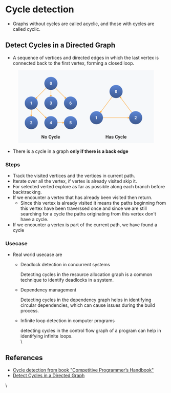 # Cycle detection

* Graphs without cycles are called acyclic, and those with cycles are called cyclic.



## Detect Cycles in a Directed Graph

* A sequence of vertices and directed edges in which the last vertex is connected back to the first vertex, forming a closed loop.

<figure><img src="../.gitbook/assets/image.png" alt=""><figcaption></figcaption></figure>

* There is a cycle in a graph **only if there is a back edge**

### **Steps**

* Track the visited vertices and the vertices in current path.&#x20;
* Iterate over all the vertex, if vertex is already visited skip it.
* For selected verted explore as far as possible along each branch before backtracking.
* If we encounter a vertex that has already been visited then return.
  * Since this vertex is already visited it means the paths beginning from this vertex have been traverssed once and since we are still searching for a cycle the paths originating from this vertex don't have a cycle.
* If we encounter a vertex is part of the current path, we have found a cycle&#x20;

### Usecase

* Real world usecase are
  *   Deadlock detection in concurrent systems

      Detecting cycles in the resource allocation graph is a common technique to identify deadlocks in a system.
  *   Dependency management

      Detecting cycles in the dependency graph helps in identifying circular dependencies, which can cause issues during the build process.
  *   Infinite loop detection in computer programs

      detecting cycles in the control flow graph of a program can help in identifying infinite loops. \
      \






## References&#x20;

* [Cycle detection from book "Competitive Programmer’s Handbook"](https://usaco.guide/CPH.pdf#page=161)
* [Detect Cycles in a Directed Graph](https://www.altcademy.com/blog/detect-cycles-in-a-directed-graph/)



\
